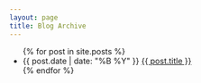 ```yaml
---
layout: page
title: Blog Archive
---
```


<ul>
{% for post in site.posts %}
    <li>{{ post.date | date: "%B %Y" }} <a href="{{ post.url }}">{{ post.title }}</a></li>
{% endfor %}
</ul>

